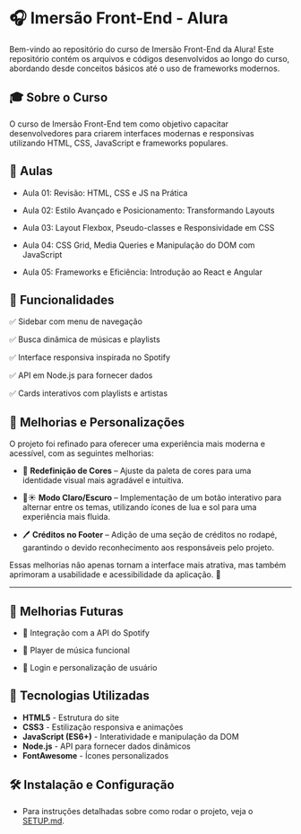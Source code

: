 # 🎧 Imersão Front-End - Alura

Bem-vindo ao repositório do curso de Imersão Front-End da Alura! Este repositório contém os arquivos e códigos desenvolvidos ao longo do curso, abordando desde conceitos básicos até o uso de frameworks modernos.


## 🎓 Sobre o Curso

O curso de Imersão Front-End tem como objetivo capacitar desenvolvedores para criarem interfaces modernas e responsivas utilizando HTML, CSS, JavaScript e frameworks populares.


## 📗 Aulas

* Aula 01: Revisão: HTML, CSS e JS na Prática

* Aula 02: Estilo Avançado e Posicionamento: Transformando Layouts

* Aula 03: Layout Flexbox, Pseudo-classes e Responsividade em CSS

* Aula 04: CSS Grid, Media Queries e Manipulação do DOM com JavaScript

* Aula 05: Frameworks e Eficiência: Introdução ao React e Angular


## 🎯 Funcionalidades

✅ Sidebar com menu de navegação

✅ Busca dinâmica de músicas e playlists

✅ Interface responsiva inspirada no Spotify

✅ API em Node.js para fornecer dados

✅ Cards interativos com playlists e artistas


## 🎨 **Melhorias e Personalizações**  

O projeto foi refinado para oferecer uma experiência mais moderna e acessível, com as seguintes melhorias:  

- 🎨 **Redefinição de Cores** – Ajuste da paleta de cores para uma identidade visual mais agradável e intuitiva.  

- 🌙☀️ **Modo Claro/Escuro** – Implementação de um botão interativo para alternar entre os temas, utilizando ícones de lua e sol para uma experiência mais fluida.  

- 🖊️ **Créditos no Footer** – Adição de uma seção de créditos no rodapé, garantindo o devido reconhecimento aos responsáveis pelo projeto.  

Essas melhorias não apenas tornam a interface mais atrativa, mas também aprimoram a usabilidade e acessibilidade da aplicação. 🚀  

---


## 🌟 Melhorias Futuras

- 🔹 Integração com a API do Spotify

- 🔹 Player de música funcional

- 🔹 Login e personalização de usuário


## 🌟 Tecnologias Utilizadas

- **HTML5** - Estrutura do site
- **CSS3** - Estilização responsiva e animações
- **JavaScript (ES6+)** - Interatividade e manipulação da DOM
- **Node.js** - API para fornecer dados dinâmicos
- **FontAwesome** - Ícones personalizados


## 🛠 **Instalação e Configuração**  

- Para instruções detalhadas sobre como rodar o projeto, veja o [SETUP.md](SETUP.md).

